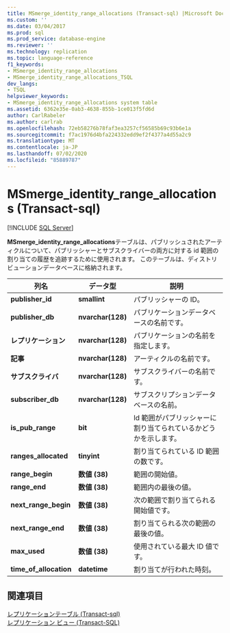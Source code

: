 ```yaml
---
title: MSmerge_identity_range_allocations (Transact-sql) |Microsoft Docs
ms.custom: ''
ms.date: 03/04/2017
ms.prod: sql
ms.prod_service: database-engine
ms.reviewer: ''
ms.technology: replication
ms.topic: language-reference
f1_keywords:
- MSmerge_identity_range_allocations
- MSmerge_identity_range_allocations_TSQL
dev_langs:
- TSQL
helpviewer_keywords:
- MSmerge_identity_range_allocations system table
ms.assetid: 6362e35e-0ab3-4638-855b-1ce013f5fd6d
author: CarlRabeler
ms.author: carlrab
ms.openlocfilehash: 72eb58276b78faf3ea3257cf56585b69c93b6e1a
ms.sourcegitcommit: f7ac1976d4bfa224332edd9ef2f4377a4d55a2c9
ms.translationtype: MT
ms.contentlocale: ja-JP
ms.lasthandoff: 07/02/2020
ms.locfileid: "85889787"
---
```

# <a name="msmerge_identity_range_allocations-transact-sql"></a>MSmerge_identity_range_allocations (Transact-sql)
[!INCLUDE [SQL Server](../../includes/applies-to-version/sqlserver.md)]

  **MSmerge_identity_range_allocations**テーブルは、パブリッシュされたアーティクルについて、パブリッシャーとサブスクライバーの両方に対する id 範囲の割り当ての履歴を追跡するために使用されます。 このテーブルは、ディストリビューションデータベースに格納されます。  
  
|列名|データ型|説明|  
|-----------------|---------------|-----------------|  
|**publisher_id**|**smallint**|パブリッシャーの ID。|  
|**publisher_db**|**nvarchar(128)**|パブリケーションデータベースの名前です。|  
|**レプリケーション**|**nvarchar(128)**|パブリケーションの名前を指定します。|  
|**記事**|**nvarchar(128)**|アーティクルの名前です。|  
|**サブスクライバ**|**nvarchar(128)**|サブスクライバーの名前です。|  
|**subscriber_db**|**nvarchar(128)**|サブスクリプションデータベースの名前。|  
|**is_pub_range**|**bit**|Id 範囲がパブリッシャーに割り当てられているかどうかを示します。|  
|**ranges_allocated**|**tinyint**|割り当てられている ID 範囲の数です。|  
|**range_begin**|**数値 (38)**|範囲の開始値。|  
|**range_end**|**数値 (38)**|範囲内の最後の値。|  
|**next_range_begin**|**数値 (38)**|次の範囲で割り当てられる開始値です。|  
|**next_range_end**|**数値 (38)**|割り当てられる次の範囲の最後の値。|  
|**max_used**|**数値 (38)**|使用されている最大 ID 値です。|  
|**time_of_allocation**|**datetime**|割り当てが行われた時刻。|  
  
## <a name="see-also"></a>関連項目  
 [レプリケーションテーブル &#40;Transact-sql&#41;](../../relational-databases/system-tables/replication-tables-transact-sql.md)   
 [レプリケーション ビュー &#40;Transact-SQL&#41;](../../relational-databases/system-views/replication-views-transact-sql.md)  
  
  
